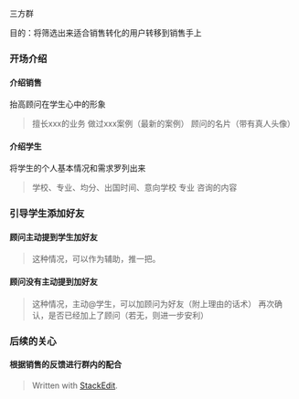 三方群

目的：将筛选出来适合销售转化的用户转移到销售手上

### 开场介绍
#### 介绍销售
抬高顾问在学生心中的形象
>擅长xxx的业务
>做过xxx案例（最新的案例）
>顾问的名片（带有真人头像）

#### 介绍学生
将学生的个人基本情况和需求罗列出来
>学校、专业、均分、出国时间、意向学校 专业
>咨询的内容

### 引导学生添加好友
#### 顾问主动提到学生加好友
>这种情况，可以作为辅助，推一把。
#### 顾问没有主动提到加好友
>这种情况，主动@学生，可以加顾问为好友（附上理由的话术）
>再次确认，是否已经加上了顾问（若无，则进一步安利）
 
### 后续的关心
#### 根据销售的反馈进行群内的配合






> Written with [StackEdit](https://stackedit.io/).
<!--stackedit_data:
eyJoaXN0b3J5IjpbMTQxNjg5NDkxMiw3MzA5OTgxMTZdfQ==
-->